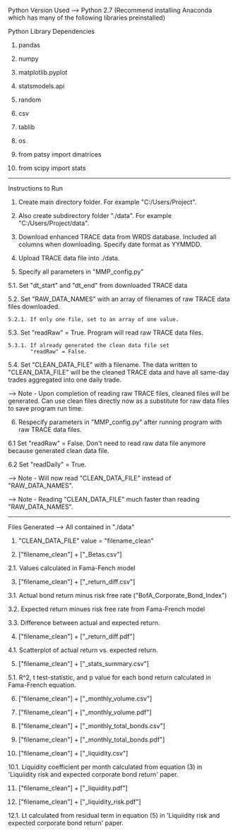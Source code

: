 Python Version Used --> Python 2.7 
(Recommend installing Anaconda which has many of the following libraries preinstalled)

Python Library Dependencies 

1. pandas

2. numpy

3. matplotlib.pyplot

4. statsmodels.api

5. random

6. csv

7. tablib

8. os

9. from patsy import dmatrices

10. from scipy import stats

--------------------------------------------------------------------

Instructions to Run

1. Create main directory folder. For example "C:/Users/Project". 

2. Also create subdirectory folder "./data". 
   For example "C:/Users/Project/data". 

3. Download enhanced TRACE data from WRDS database. 
   Included all columns when downloading. 
   Specify date format as YYMMDD.

4. Upload TRACE data file into ./data.

5. Specify all parameters in "MMP_config.py"
  
  5.1. Set "dt_start" and "dt_end" from downloaded TRACE data
  
  5.2. Set "RAW_DATA_NAMES" with an array of filenames of raw TRACE 
       data files downloaded.
  
    5.2.1. If only one file, set to an array of one value.
  
  5.3. Set "readRaw" = True. 
  	   Program will read raw TRACE data files.
  
    5.3.1. If already generated the clean data file set 
		   "readRaw" = False.
  
  5.4. Set "CLEAN_DATA_FILE" with a filename. 
  	   The data written to "CLEAN_DATA_FILE" will be the cleaned TRACE data and have all same-day trades aggregated into one daily trade.

  --> Note - Upon completion of reading raw TRACE files, cleaned 
  	  files will be generated. Can use clean files directly now as a substitute for raw data files to save program run time.

6. Respecify parameters in "MMP_config.py" after running program 
   with raw TRACE data files.
  
  6.1 Set "readRaw" = False. Don't need to read raw 
      data file anymore because generated clean data file.
  
  6.2 Set "readDaily" = True.

  --> Note - Will now read "CLEAN_DATA_FILE" instead of 
             "RAW_DATA_NAMES".
  
  --> Note - Reading "CLEAN_DATA_FILE" much faster than 
			 reading "RAW_DATA_NAMES".

---------------------------------------------------------------------

Files Generated --> All contained in "./data"

1. "CLEAN_DATA_FILE" value = "filename_clean"

2. ["filename_clean"] + ["_Betas.csv"] 
  
  2.1. Values calculated in Fama-Fench model 

3. ["filename_clean"] + ["_return_diff.csv"]

  3.1. Actual bond return minus risk free rate 
       ("BofA_Corporate_Bond_Index")

  3.2. Expected return minues risk free rate from Fama-French model

  3.3. Difference between actual and expected return.

4. ["filename_clean"] + ["_return_diff.pdf"]

  4.1. Scatterplot of actual return vs. expected return.

5. ["filename_clean"] + ["_stats_summary.csv"]

  5.1. R^2, t test-statistic, and p value for each bond return 
       calculated in Fama-French equation.

6. ["filename_clean"] + ["_monthly_volume.csv"]

7. ["filename_clean"] + ["_monthly_volume.pdf"]

8. ["filename_clean"] + ["_monthly_total_bonds.csv"]

9. ["filename_clean"] + ["_monthly_total_bonds.pdf"]

10. ["filename_clean"] + ["_liquidity.csv"]

  10.1. Liquidity coefficient per month calculated from equation 
  		(3) in 'Liquiidity risk and expected corporate bond return' paper.

11. ["filename_clean"] + ["_liquidity.pdf"]

12. ["filename_clean"] + ["_liquidity_risk.pdf"]

  12.1. Lt calculated from residual term in equation (5) in 
        'Liquiidity risk and expected corporate bond return' paper.




